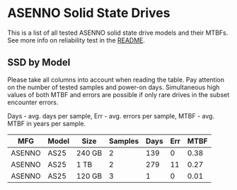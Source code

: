 ASENNO Solid State Drives
=========================

This is a list of all tested ASENNO solid state drive models and their MTBFs. See
more info on reliability test in the [README](https://github.com/linuxhw/SMART).

SSD by Model
------------

Please take all columns into account when reading the table. Pay attention on the
number of tested samples and power-on days. Simultaneous high values of both MTBF
and errors are possible if only rare drives in the subset encounter errors.

Days - avg. days per sample,
Err  - avg. errors per sample,
MTBF - avg. MTBF in years per sample.

| MFG       | Model              | Size   | Samples | Days  | Err   | MTBF |
|-----------|--------------------|--------|---------|-------|-------|------|
| ASENNO    | AS25               | 240 GB | 2       | 139   | 0     | 0.38   |
| ASENNO    | AS25               | 1 TB   | 2       | 279   | 11    | 0.27   |
| ASENNO    | AS25               | 120 GB | 3       | 1     | 0     | 0.01   |
